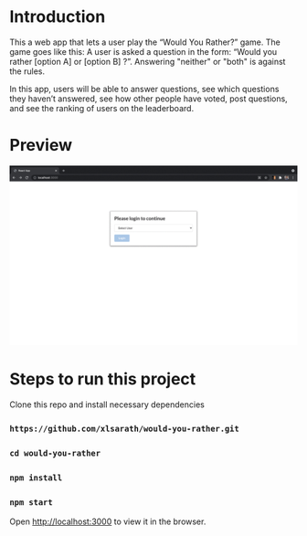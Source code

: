 # Introduction
This a web app that lets a user play the “Would You Rather?” game. The game goes like this: A user is asked a question in the form: “Would you rather [option A] or [option B] ?”. Answering "neither" or "both" is against the rules.

In this app, users will be able to answer questions, see which questions they haven’t answered, see how other people have voted, post questions, and see the ranking of users on the leaderboard.

# Preview

![Alt text](demo.gif) 


# Steps to run this project

Clone this repo and install necessary dependencies 
### `https://github.com/xlsarath/would-you-rather.git`
### `cd would-you-rather`
### `npm install`
### `npm start`

Open [http://localhost:3000](http://localhost:3000) to view it in the browser.

